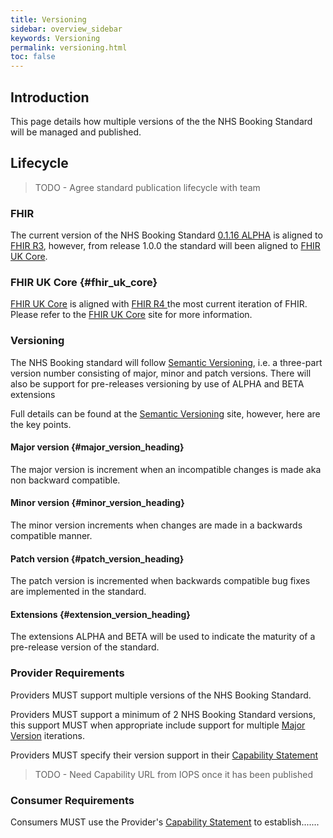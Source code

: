 ```yaml
---
title: Versioning
sidebar: overview_sidebar
keywords: Versioning
permalink: versioning.html
toc: false
---
```


## Introduction

This page details how  multiple versions of the the NHS Booking Standard will be managed and published.

## Lifecycle
>TODO - Agree standard publication lifecycle with team



### FHIR
The current version of the NHS Booking Standard [0.1.16 ALPHA](release_notes.html#0116-alpha) is aligned to [FHIR R3](
http://hl7.org/fhir/STU3/index.html), however, from release 1.0.0 the standard will been aligned to [FHIR UK Core](#fhir_uk_core).


### FHIR UK Core {#fhir_uk_core}

[FHIR UK Core](https://digital.nhs.uk/services/fhir-uk-core) is aligned with [FHIR R4 ](http://hl7.org/fhir/R4/) the most current iteration of FHIR.  Please refer to the [FHIR UK Core](https://digital.nhs.uk/services/fhir-uk-core) site for more information.


### Versioning

The NHS Booking standard will follow [Semantic Versioning](https://semver.org/), i.e. a three-part version number consisting of major, minor and patch versions.  There will also be support for pre-releases versioning by use of ALPHA and BETA extensions

Full details can be found at the [Semantic Versioning](https://semver.org/) site, however, here are the key points.

#### Major version {#major_version_heading}
The major version is increment when an incompatible changes is made aka non backward compatible.


#### Minor version {#minor_version_heading}
The minor version increments when changes are made in a backwards compatible manner.


#### Patch version {#patch_version_heading}
The patch version is incremented when backwards compatible bug fixes are implemented in the standard.

#### Extensions {#extension_version_heading}
The extensions ALPHA and BETA will be used to indicate the maturity of a pre-release version of the standard.



### Provider Requirements
Providers MUST support multiple versions of the NHS Booking Standard.  

Providers MUST support a minimum of 2 NHS Booking Standard versions, this support MUST when appropriate include support for multiple [Major Version](#major_version_heading) iterations.

Providers MUST specify their version support in their [Capability Statement](TBC)

>TODO - Need Capability URL from IOPS once it has been published


### Consumer Requirements
Consumers MUST use the Provider's [Capability Statement](TBC) to establish.......
